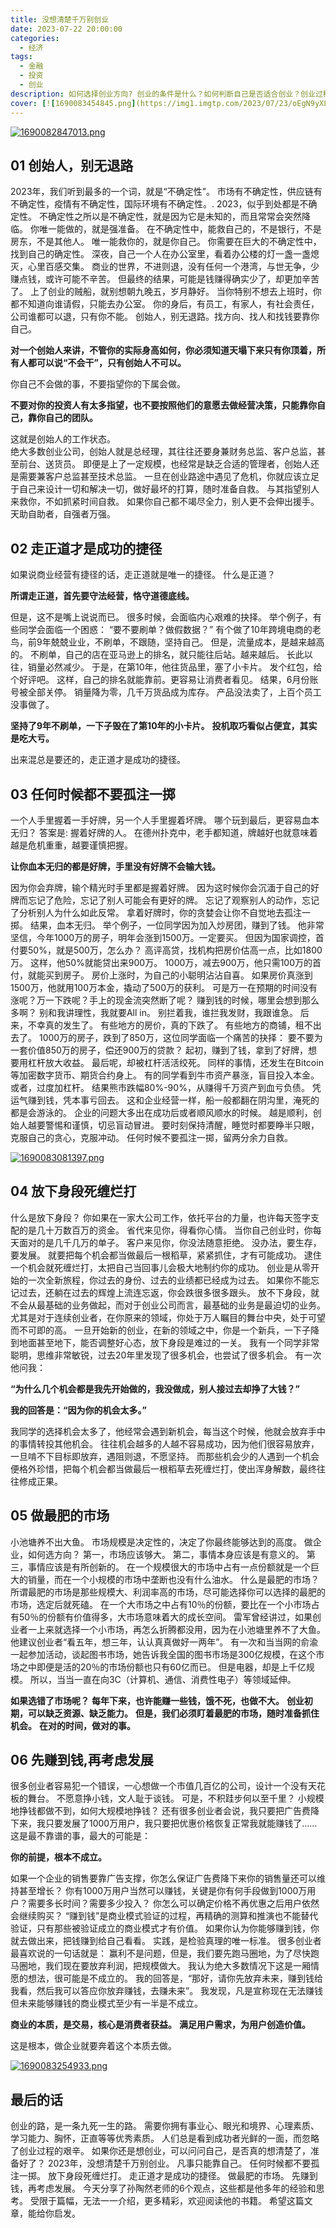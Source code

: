 ```yaml
---
title: 没想清楚千万别创业
date: 2023-07-22 20:00:00
categories:
  - 经济
tags:
  - 金融
  - 投资
  - 创业
description: 如何选择创业方向? 创业的条件是什么？如何判断自己是否适合创业？创业过程中，总是会遇见很多困惑。
cover: [![1690083454845.png](https://img1.imgtp.com/2023/07/23/oEgN9yXL.png)](https://img1.imgtp.com/2023/07/23/oEgN9yXL.png)
---
```

[![1690082847013.png](https://img1.imgtp.com/2023/07/23/bv789Mkn.png)](https://img1.imgtp.com/2023/07/23/bv789Mkn.png)

## 01 创始人，别无退路

2023年，我们听到最多的一个词，就是“不确定性”。
市场有不确定性，供应链有不确定性，疫情有不确定性，国际环境有不确定性。.
2023，似乎到处都是不确定性。
不确定性之所以是不确定性，就是因为它是未知的，而且常常会突然降临。
你唯一能做的，就是强准备。
在不确定性中，能救自己的，不是银行，不是房东，不是其他人。
唯一能救你的，就是你自己。
你需要在巨大的不确定性中，找到自己的确定性。
深夜，自己一个人在办公室里，看着办公楼的灯一盏一盏熄灭，心里百感交集。
商业的世界，不进则退，没有任何一个港湾，与世无争，少赚点钱，或许可能不辛苦。
但最终的结果，可能是钱赚得确实少了，却更加辛苦了。
上了创业的贼船，就别想朝九晚五，岁月静好。
当你特别不想去上班时，你都不知道向谁请假，只能去办公室。
你的身后，有员工，有家人，有社会责任，公司谁都可以退，只有你不能。
创始人，别无退路。找方向、找人和找钱要靠你自己。

**对一个创始人来讲，不管你的实际身高如何，你必须知道天塌下来只有你顶着，所有人都可以说“不会干”，只有创始人不可以。**

你自己不会做的事，不要指望你的下属会做。

**不要对你的投资人有太多指望，也不要按照他们的意愿去做经营决策，只能靠你自己，靠你自己的团队。**

这就是创始人的工作状态。                
绝大多数创业公司，创始人就是总经理，其往往还要身兼财务总监、客户总监，甚至前台、送货员。
即便是上了一定规模，也经常是缺乏合适的管理者，创始人还是需要兼客户总监甚至技术总监。
一旦在创业路途中遇见了危机，你就应该立足于自己来设计一切和解决一切，做好最坏的打算，随时准备自救。
与其指望别人来救你，不如抓紧时间自救。
如果你自己都不竭尽全力，别人更不会伸出援手。
天助自助者，自强者万强。

## 02 走正道才是成功的捷径

如果说商业经营有捷径的话，走正道就是唯一的捷径。
什么是正道？

**所谓走正道，首先要守法经营，恪守道德底线。**

但是，这不是嘴上说说而已。
很多时候，会面临内心艰难的抉择。
举个例子，有些同学会面临一个困惑：
“要不要刷单？做假数据？”
有个做了10年跨境电商的老鸟，前9年兢兢业业，不刷单，不跟随，坚持自己。
但是，流量成本，是越来越高的。
不刷单，自己的店在亚马逊上的排名，就只能往后站。越来越后。
长此以往，销量必然减少。
于是，在第10年，他往货品里，塞了小卡片。
发个红包，给个好评吧。
这样，自己的排名就能靠前。更容易让消费者看见。
结果，6月份账号被全部关停。
销量降为零，几千万货品成为库存。
产品没法卖了，上百个员工没事做了。

**坚持了9年不刷单，一下子毁在了第10年的小卡片。**
**投机取巧看似占便宜，其实是吃大亏。**

出来混总是要还的，走正道才是成功的捷径。

## 03 任何时候都不要孤注一掷

一个人手里握着一手好牌，另一个人手里握着坏牌。
哪个玩到最后，更容易血本无归？
答案是: 握着好牌的人。
在德州扑克中，老手都知道，牌越好也就意味着越是危机重重，越要谨慎把握。

**让你血本无归的都是好牌，手里没有好牌不会输大钱。**

因为你会弃牌，输个精光时手里都是握着好牌。
因为这时候你会沉湎于自己的好牌而忘记了危险，忘记了别人可能会有更好的牌。
忘记了观察别人的动作，忘记了分析别人为什么如此反常。
拿着好牌时，你的贪婪会让你不自觉地去孤注一掷。
结果，血本无归。
举个例子，一位同学因为加入炒房团，赚到了钱。
他非常坚信，今年1000万的房子，明年会涨到1500万。一定要买。
但因为国家调控，首付要50%，就是500万，怎么办？
高评高贷，找机构把房价估高一点，比如1800万。
这样，他50%就能贷出来900万。
1000万，减去900万，他只需100万的首付，就能买到房子。
房价上涨时，为自己的小聪明沾沾自喜。
如果房价真涨到1500万，他就用100万本金，撬动了500万的获利。
可是万一在预期的时间没有涨呢？万一下跌呢？手上的现金流突然断了呢？
赚到钱的时候，哪里会想到那么多啊？
别和我讲理性，我就要All in。
别拦着我，谁拦我发财，我跟谁急。
后来，不幸真的发生了。
有些地方的房价，真的下跌了。
有些地方的商铺，租不出去了。
1000万的房子，跌到了850万，这位同学面临一个痛苦的抉择：
要不要为一套价值850万的房子，偿还900万的贷款？
起初，赚到了钱，拿到了好牌，想要用杠杆放大收益。
最后呢，却被杠杆活活绞死。
同样的事情，还发生在Bitcoin等加密数字货币、期货合约身上。
有的同学看到牛市资产暴涨，盲目投入本金。或者，过度加杠杆。
结果熊市跌幅80%-90%，从赚得千万资产到血亏负债。
凭运气赚到钱，凭本事亏回去。
这和企业经营一样，船一般都翻在阴沟里，淹死的都是会游泳的。
企业的问题大多出在成功后或者顺风顺水的时候。
越是顺利，创始人越要警惕和谨慎，切忌盲动冒进。
要时刻保持清醒，睡觉时都要睁半只眼，克服自己的贪心，克服冲动。
任何时候不要孤注一掷，留两分余力自救。

[![1690083081397.png](https://img1.imgtp.com/2023/07/23/OLiW0wsW.png)](https://img1.imgtp.com/2023/07/23/OLiW0wsW.png)
## 04 放下身段死缠烂打

什么是放下身段？
你如果在一家大公司工作，依托平台的力量，也许每天签字支配的是几十万数百万的资金。
省代来见你，得看你心情。
当你自己创业时，你每天面对的是几千几万的单子。
客户来见你，你没法随意拒绝。
没办法，要生存，要发展。
就要把每个机会都当做最后一根稻草，紧紧抓住，才有可能成功。
逮住一个机会就死缠烂打，太把自己当回事儿会极大地制约你的成功。
创业是从零开始的一次全新旅程，你过去的身份、过去的业绩都已经成为过去。
如果你不能忘记过去，还躺在过去的辉煌上流连忘返，你会跌很多很多跟头。
放不下身段，就不会从最基础的业务做起，而对于创业公司而言，最基础的业务是最迫切的业务。
尤其是对于连续创业者，在你原来的领域，你处于万人瞩目的舞台中央，处于可望而不可即的高。
一旦开始新的创业，在新的领域之中，你是一个新兵，一下子降到地面甚至地下，能否调整好心态，放下身段是难过的一关。
我有一个同学非常聪明，思维非常敏锐，过去20年里发现了很多机会，也尝试了很多机会。
有一次他问我：

**“为什么几个机会都是我先开始做的，我没做成，别人接过去却挣了大钱？”**

**我的回答是：“因为你的机会太多。”**

我同学的选择机会太多了，他经常会遇到新机会，每当这个时候，他就会放弃手中的事情转投其他机会。
往往机会越多的人越不容易成功，因为他们很容易放弃，一旦啃不下目标即放弃，遇阻则退，不愿坚持。
而那些机会少的人遇到一个机会便格外珍惜，把每个机会都当做最后一根稻草去死缠烂打，使出浑身解数，最终往往修成正果。

## 05 做最肥的市场

小池塘养不出大鱼。
市场规模是决定性的，决定了你最终能够达到的高度。
做企业，如何选方向？
第一，市场应该够大。
第二，事情本身应该是有意义的。
第三，事情应该是有所创新的。
在一个规模很大的市场中占有一点份额就是一个巨大的销量，而在一个小规模的市场中垄断也没有什么油水。
什么是最肥的市场？
所谓最肥的市场是那些规模大、利润率高的市场，尽可能选择你可以选择的最肥的市场，选定后就死磕。
在一个大市场之中占有10％的份额，要比在一个小市场占有50％的份额有价值得多，大市场意味着大的成长空间。
雷军曾经讲过，如果创业者一上来就选择一个小市场，再怎么折腾都没用，因为在小池塘里养不了大鱼。
他建议创业者“看五年，想三年，认认真真做好一两年”。
有一次和当当网的俞渝一起参加活动，谈起图书市场，她告诉我全国的图书市场是300亿规模，在这个市场之中即便是活的20％的市场份额也只有60亿而已。
但是电器，却是上千亿规模。
所以，当当一直在向3C（计算机、通信、消费性电子）等领域延伸。

**如果选错了市场呢？**
**每年下来，也许能赚一些钱，饿不死，也做不大。**
**创业初期，可以缺乏资源、缺乏能力。**
**但是，我们必须盯着最肥的市场，随时准备抓住机会。**
**在对的时间，做对的事。**

## 06 先赚到钱,再考虑发展

很多创业者容易犯一个错误，一心想做一个市值几百亿的公司，设计一个没有天花板的舞台。
不愿意挣小钱，文人耻于谈钱。
可是，不积跬步何以至千里？
小规模地挣钱都做不到，如何大规模地挣钱？
还有很多创业者会说，我只要把广告费降下来，我只要发展了1000万用户，我只要把优惠价格恢复正常我就能赚钱了……
这是最不靠谱的事，最大的可能是：

**你的前提，根本不成立。**

如果一个企业的销售要靠广告支撑，你怎么保证广告费降下来你的销售量还可以维持甚至增长？
你有1000万用户当然可以赚钱，关键是你有何手段做到1000万用户？需要多长时间？需要多少投入？
你怎么可以确定价格不再优惠之后用户依然会继续购买？
“赚到钱”是商业模式验证的过程，再精确的测算和推演也不能替代验证，只有那些被验证成立的商业模式才有价值。
如果你认为你能够赚到钱，你就去做出来，把钱赚到给自己看看。
实践，是检验真理的唯一标准。
很多创业者最喜欢说的一句话就是：
赢利不是问题，但是，我们要先跑马圈地，为了尽快跑马圈地，我们现在要放弃利润，把规模做大。
我认为绝大多数情况下这是一厢情愿的想法，很可能是不成立的。
我的回答是，“那好，请你先放弃未来，赚到钱给我看，然后我可以答应你放弃赚钱，去赚未来”。
我发现，凡是宣称现在无法赚钱但未来能够赚钱的商业模式至少有一半是不成立。

**商业的本质，是交易，核心是消费者获益。**
**满足用户需求，为用户创造价值。**

这是根本，做企业就要奔着这个本质去做。

[![1690083254933.png](https://img1.imgtp.com/2023/07/23/9XIOUaMb.png)](https://img1.imgtp.com/2023/07/23/9XIOUaMb.png)
## 最后的话

创业的路，是一条九死一生的路。
需要你拥有事业心、眼光和境界、心理素质、学习能力、胸怀，正直等等优秀素质。
人们总是看到成功者光鲜的一面，而忽略了创业过程的艰辛。
如果你还是想创业，可以问问自己，是否真的想清楚了，准备好了？
2023年，没想清楚千万别创业。
凡事只能靠自己。
任何时候都不要孤注一掷。
放下身段死缠烂打。
走正道才是成功的捷径。
做最肥的市场。
先赚到钱，再考虑发展。
今天分享了孙陶然老师的6个观点，这些都是他多年的经验和思考。
受限于篇幅，无法一一介绍，更多精彩，欢迎阅读他的书籍。
希望这篇文章，能给你启发。

